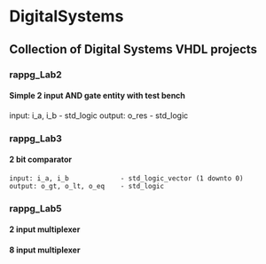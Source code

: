 # DigitalSystems
## Collection of Digital Systems VHDL projects

### rappg_Lab2
#### Simple 2 input AND gate entity with test bench
input: i_a, i_b - std_logic
output: o_res   - std_logic

### rappg_Lab3 
  #### 2 bit comparator
    input: i_a, i_b             - std_logic_vector (1 downto 0)
    output: o_gt, o_lt, o_eq    - std_logic

### rappg_Lab5
  #### 2 input multiplexer

  #### 8 input multiplexer
